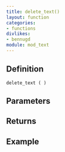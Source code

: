 ```yaml
---
title: delete_text()
layout: function
categories:
- functions
divlikes:
- bennugd
module: mod_text
---
```


## Definition

    delete_text ( )

## Parameters

## Returns

## Example

